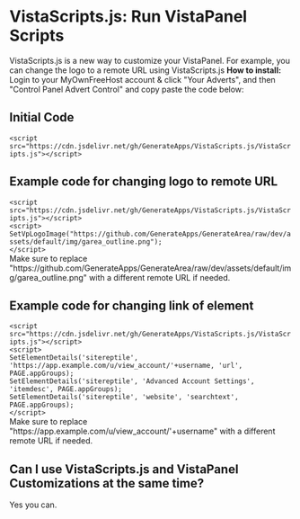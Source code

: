 # VistaScripts.js: Run VistaPanel Scripts
VistaScripts.js is a new way to customize your VistaPanel.  For example, you can change the logo to a remote URL using VistaScripts.js
<b> How to install: </b> Login to your MyOwnFreeHost account & click "Your Adverts", and then "Control Panel Advert Control" and copy paste the code below: 
<br>
<h2> Initial Code </h2>
<code>&lt;script src="https://cdn.jsdelivr.net/gh/GenerateApps/VistaScripts.js/VistaScripts.js"&gt;&lt;/script&gt;</code>
<h2> Example code for changing logo to remote URL</h2>
<code>&lt;script src="https://cdn.jsdelivr.net/gh/GenerateApps/VistaScripts.js/VistaScripts.js"&gt;&lt;/script&gt;
&lt;script&gt;
SetVpLogoImage("https://github.com/GenerateApps/GenerateArea/raw/dev/assets/default/img/garea_outline.png");
&lt;/script&gt;</code>
<br>
Make sure to replace "https://github.com/GenerateApps/GenerateArea/raw/dev/assets/default/img/garea_outline.png" with a different remote URL if needed.
<br>
<h2> Example code for changing link of element</h2>
<code>&lt;script src="https://cdn.jsdelivr.net/gh/GenerateApps/VistaScripts.js/VistaScripts.js"&gt;&lt;/script&gt;
&lt;script&gt;
SetElementDetails('sitereptile', 'https://app.example.com/u/view_account/'+username, 'url', PAGE.appGroups);
SetElementDetails('sitereptile', 'Advanced Account Settings', 'itemdesc', PAGE.appGroups);
SetElementDetails('sitereptile', 'website', 'searchtext', PAGE.appGroups);
&lt;/script&gt;</code>
<br>
Make sure to replace "https://app.example.com/u/view_account/'+username" with a different remote URL if needed.
<h2> Can I use VistaScripts.js and VistaPanel Customizations at the same time? </h2>
<p> Yes you can. </p>
